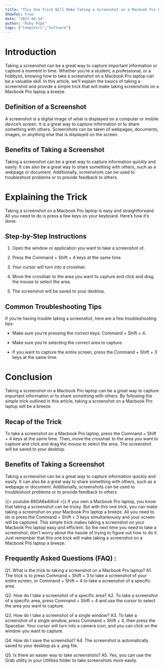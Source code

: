 ```yaml
---
title: "This One Trick Will Make Taking a Screenshot on a Macbook Pro Laptop a Breeze!"
ShowToc: true 
date: "2023-04-14"
author: "Ruby Pope" 
tags: ["Computers","Software"]
---
```

# Introduction

Taking a screenshot can be a great way to capture important information or capture a moment in time. Whether you’re a student, a professional, or a hobbyist, knowing how to take a screenshot on a Macbook Pro laptop can be a valuable skill. In this article, we’ll explain the basics of taking a screenshot and provide a simple trick that will make taking screenshots on a Macbook Pro laptop a breeze. 

## Definition of a Screenshot

A screenshot is a digital image of what is displayed on a computer or mobile device’s screen. It is a great way to capture information or to share something with others. Screenshots can be taken of webpages, documents, images, or anything else that is displayed on the screen. 

## Benefits of Taking a Screenshot

Taking a screenshot can be a great way to capture information quickly and easily. It can also be a great way to share something with others, such as a webpage or document. Additionally, screenshots can be used to troubleshoot problems or to provide feedback to others. 

# Explaining the Trick

Taking a screenshot on a Macbook Pro laptop is easy and straightforward. All you need to do is press a few keys on your keyboard. Here’s how it’s done: 

## Step-by-Step Instructions 

1. Open the window or application you want to take a screenshot of. 

2. Press the Command + Shift + 4 keys at the same time. 

3. Your cursor will turn into a crosshair. 

4. Move the crosshair to the area you want to capture and click and drag the mouse to select the area. 

5. The screenshot will be saved to your desktop. 

## Common Troubleshooting Tips

If you’re having trouble taking a screenshot, here are a few troubleshooting tips: 

- Make sure you’re pressing the correct keys: Command + Shift + 4. 

- Make sure you’re selecting the correct area to capture. 

- If you want to capture the entire screen, press the Command + Shift + 3 keys at the same time. 

# Conclusion

Taking a screenshot on a Macbook Pro laptop can be a great way to capture important information or to share something with others. By following the simple trick outlined in this article, taking a screenshot on a Macbook Pro laptop will be a breeze. 

## Recap of the Trick 

To take a screenshot on a Macbook Pro laptop, press the Command + Shift + 4 keys at the same time. Then, move the crosshair to the area you want to capture and click and drag the mouse to select the area. The screenshot will be saved to your desktop. 

## Benefits of Taking a Screenshot 

Taking a screenshot can be a great way to capture information quickly and easily. It can also be a great way to share something with others, such as a webpage or document. Additionally, screenshots can be used to troubleshoot problems or to provide feedback to others.

{{< youtube 89GA6a4lAn4 >}} 
If you own a Macbook Pro laptop, you know that taking a screenshot can be tricky. But with this one trick, you can make taking a screenshot on your Macbook Pro laptop a breeze. All you need to do is press the Command + Shift + 3 keys simultaneously and your screen will be captured. This simple trick makes taking a screenshot on your Macbook Pro laptop easy and efficient. So the next time you need to take a screenshot, don't worry about the hassle of trying to figure out how to do it. Just remember that this one trick will make taking a screenshot on a Macbook Pro laptop a breeze.

## Frequently Asked Questions (FAQ) :
Q1. What is the trick to taking a screenshot on a Macbook Pro laptop?
A1. The trick is to press Command + Shift + 3 to take a screenshot of your entire screen, or Command + Shift + 4 to take a screenshot of a specific area.

Q2. How do I take a screenshot of a specific area?
A2. To take a screenshot of a specific area, press Command + Shift + 4 and use the cursor to select the area you want to capture.

Q3. How do I take a screenshot of a single window?
A3. To take a screenshot of a single window, press Command + Shift + 4, then press the Spacebar. Your cursor will turn into a camera icon, and you can click on the window you want to capture.

Q4. How do I save the screenshot?
A4. The screenshot is automatically saved to your desktop as a .png file.

Q5. Is there an easier way to take screenshots?
A5. Yes, you can use the Grab utility in your Utilities folder to take screenshots more easily.


